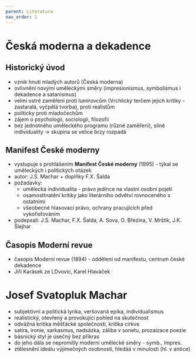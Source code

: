 ```yaml
---
parent: Literatura
nav_order: 1
---
```

# Česká moderna a dekadence
## Historický úvod
- vznik hnutí mladých autorů (Česká moderna)
- ovlivnění novými uměleckými směry (impresionismus, symbolismus i dekadence a satanismus)
- velmi ostré zaměření proti lumírovcům (Vrchlický terčem jejich kritiky - zastaralá, vyčpělá tvorba), proti realistům
- politicky proti mladočechům
- zájem o psychologii, sociologii, filozofii
- bez jednotného uměleckého programu (různé zaměření), silné individuality -> skupina se velice brzy rozpadá
## Manifest České moderny
- vystupuje s prohlášením **Manifest České moderny** (1895) - týkal se uměleckých i politických otázek
- autor: J.S. Machar + doplňky F.X. Šalda
- požadavky:
	- umělecká individualita - právo jedince na vlastní osobní pojetí
	- osamosttnatění kritiky jako literárního odvětví rovnoceného s ostatními
	- všeobecné hlasovací právo, ochrany pracujících před vykořisťováním
- podepsali: J.S. Machar, F.X. Šalda, A. Sova, O. Březina, V. Mrštík, J.K. Šlejhar
## Časopis Moderní revue
- časopis Moderní revue (1894) - oddělení od manifestu, centrum české dekadence
- Jiří Karásek ze LDvovic, Karel Hlaváček

# Josef Svatopluk Machar
- subjektivní a politická lyrika, veršovaná epika, individualismus
- realistický, otevřený a provokující pohled na skutečnost
- odvážná kritika měšťácké společností, kritika církve
- satira, ironie, sarkasmus, nadsázka, záliba v sonetu, prozaizace poezie
- básnický styl je úsečný bez příkras
- do jeho dála se nepromítly moderní umělecké směry - symb., impres.
- ztělesnění ideálu výjimečných osobností, hledáá v minulosti (hl. v antice)
